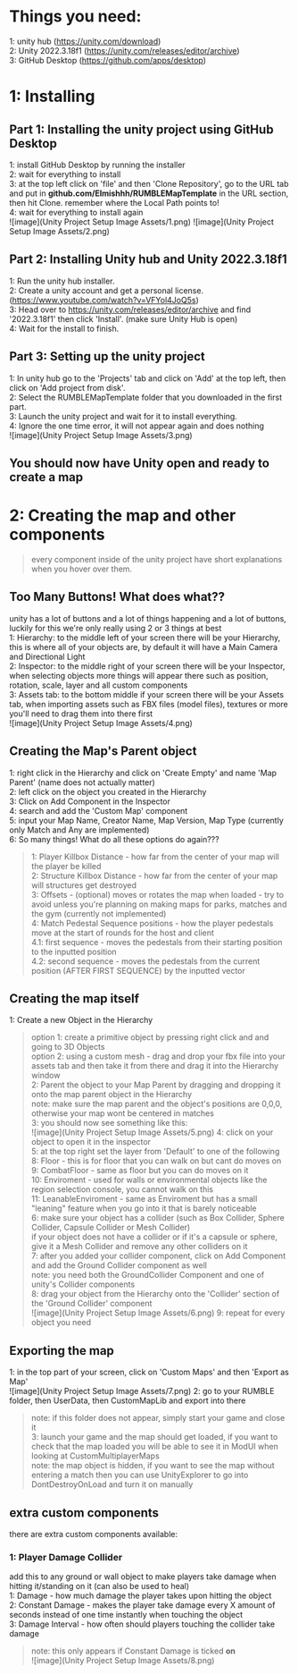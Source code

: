# Things you need:
1: unity hub (https://unity.com/download) <br />
2: Unity 2022.3.18f1 (https://unity.com/releases/editor/archive) <br />
3: GitHub Desktop (https://github.com/apps/desktop) <br />

# 1: Installing
## Part 1: Installing the unity project using GitHub Desktop <br />
1: install GitHub Desktop by running the installer <br />
2: wait for everything to install <br />
3: at the top left click on 'file' and then 'Clone Repository', go to the URL tab and put in **github.com/Elmishhh/RUMBLEMapTemplate** in the URL section, then hit Clone. remember where the Local Path points to! <br />
4: wait for everything to install again <br />
![image](Unity Project Setup Image Assets/1.png)
![image](Unity Project Setup Image Assets/2.png)

## Part 2: Installing Unity hub and Unity 2022.3.18f1 <br />
1: Run the unity hub installer. <br />
2: Create a unity account and get a personal license. (https://www.youtube.com/watch?v=VFYol4JoQ5s) <br />
3: Head over to https://unity.com/releases/editor/archive and find '2022.3.18f1' then click 'Install'. (make sure Unity Hub is open) <br />
4: Wait for the install to finish. <br />

## Part 3: Setting up the unity project
1: In unity hub go to the 'Projects' tab and click on 'Add' at the top left, then click on 'Add project from disk'. <br />
2: Select the RUMBLEMapTemplate folder that you downloaded in the first part. <br />
3: Launch the unity project and wait for it to install everything. <br />
4: Ignore the one time error, it will not appear again and does nothing <br />
![image](Unity Project Setup Image Assets/3.png)

## You should now have Unity open and ready to create a map

# 2: Creating the map and other components
> every component inside of the unity project have short explanations when you hover over them.

## Too Many Buttons! What does what??
unity has a lot of buttons and a lot of things happening and a lot of buttons, luckily for this we're only really using 2 or 3 things at best <br />
1: Hierarchy: to the middle left of your screen there will be your Hierarchy, this is where all of your objects are, by default it will have a Main Camera and Directional Light <br />
2: Inspector: to the middle right of your screen there will be your Inspector, when selecting objects more things will appear there such as position, rotation, scale, layer and all custom components <br />
3: Assets tab: to the bottom middle if your screen there will be your Assets tab, when importing assets such as FBX files (model files), textures or more you'll need to drag them into there first <br />
![image](Unity Project Setup Image Assets/4.png)

## Creating the Map's Parent object 
1: right click in the Hierarchy and click on 'Create Empty' and name 'Map Parent' (name does not actually matter) <br />
2: left click on the object you created in the Hierarchy <br />
3: Click on Add Component in the Inspector <br />
4: search and add the 'Custom Map' component <br />
5: input your Map Name, Creator Name, Map Version, Map Type (currently only Match and Any are implemented) <br />
6: So many things! What do all these options do again??? <br />
> 1: Player Killbox Distance - how far from the center of your map will the player be killed <br />
> 2: Structure Killbox Distance - how far from the center of your map will structures get destroyed <br />
> 3: Offsets - (optional) moves or rotates the map when loaded - try to avoid unless you're planning on making maps for parks, matches and the gym (currently not implemented) <br />
> 4: Match Pedestal Sequence positions - how the player pedestals move at the start of rounds for the host and client <br />
>    4.1: first sequence - moves the pedestals from their starting position to the inputted position <br />
>    4.2: second sequence - moves the pedestals from the current position (AFTER FIRST SEQUENCE) by the inputted vector <br />

## Creating the map itself
1: Create a new Object in the Hierarchy <br />
> option 1: create a primitive object by pressing right click and and going to 3D Objects <br />
> option 2: using a custom mesh - drag and drop your fbx file into your assets tab and then take it from there and drag it into the Hierarchy window <br />
2: Parent the object to your Map Parent by dragging and dropping it onto the map parent object in the Hierarchy <br />
> note: make sure the map parent and the object's positions are 0,0,0, otherwise your map wont be centered in matches <br />
3: you should now see something like this: <br />
![image](Unity Project Setup Image Assets/5.png)
4: click on your object to open it in the inspector <br />
5: at the top right set the layer from 'Default' to one of the following <br />
> 8: Floor - this is for floor that you can walk on but cant do moves on <br />
> 9: CombatFloor - same as floor but you can do moves on it <br />
> 10: Enviroment - used for walls or environmental objects like the region selection console, you cannot walk on this <br />
> 11: LeanableEnviroment - same as Enviroment but has a small "leaning" feature when you go into it that is barely noticeable <br />
6: make sure your object has a collider (such as Box Collider, Sphere Collider, Capsule Collider or Mesh Collider) <br />
> if your object does not have a collider or if it's a capsule or sphere, give it a Mesh Collider and remove any other colliders on it <br />
7: after you added your collider component, click on Add Component and add the Ground Collider component as well <br />
> note: you need both the GroundCollider Component and one of unity's Collider components <br />
8: drag your object from the Hierarchy onto the 'Collider' section of the 'Ground Collider' component <br />
![image](Unity Project Setup Image Assets/6.png)
9: repeat for every object you need <br />
 
## Exporting the map
1: in the top part of your screen, click on 'Custom Maps' and then 'Export as Map' <br />
![image](Unity Project Setup Image Assets/7.png)
2: go to your RUMBLE folder, then UserData, then CustomMapLib and export into there <br />
> note: if this folder does not appear, simply start your game and close it <br />
3: launch your game and the map should get loaded, if you want to check that the map loaded you will be able to see it in ModUI when looking at CustomMultiplayerMaps <br /> 
> note: the map object is hidden, if you want to see the map without entering a match then you can use UnityExplorer to go into DontDestroyOnLoad and turn it on manually <br /> 

## extra custom components
there are extra custom components available:

### 1: Player Damage Collider
add this to any ground or wall object to make players take damage when hitting it/standing on it (can also be used to heal) <br />
1: Damage - how much damage the player takes upon hitting the object <br />
2: Constant Damage - makes the player take damage every X amount of seconds instead of one time instantly when touching the object <br />
3: Damage Interval - how often should players touching the collider take damage <br />
> note: this only appears if Constant Damage is ticked **on** <br />
![image](Unity Project Setup Image Assets/8.png)